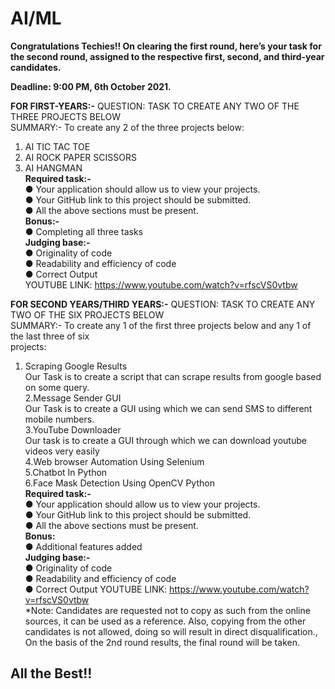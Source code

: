 # AI/ML
**Congratulations Techies!! On clearing the first round, here’s your task for\
the second round, assigned to the respective first, second, and third-year\
candidates.**

**Deadline: 9:00 PM, 6th October 2021.**

**FOR FIRST-YEARS:-**
QUESTION: TASK TO CREATE ANY TWO OF THE THREE PROJECTS BELOW\
SUMMARY:- To create any 2 of the three projects below:
1. AI TIC TAC TOE
2. AI ROCK PAPER SCISSORS
3. AI HANGMAN\
**Required task:-**\
● Your application should allow us to view your projects.\
● Your GitHub link to this project should be submitted.\
● All the above sections must be present.\
**Bonus:-**\
● Completing all three tasks\
**Judging base:-**\
● Originality of code\
● Readability and efficiency of code\
● Correct Output\
YOUTUBE LINK: https://www.youtube.com/watch?v=rfscVS0vtbw

**FOR SECOND YEARS/THIRD YEARS:-**
QUESTION: TASK TO CREATE ANY TWO OF THE SIX PROJECTS BELOW\
SUMMARY:- To create any 1 of the first three projects below and any 1 of the last three of six\
projects:
1. Scraping Google Results\
Our Task is to create a script that can scrape results from google based on some query.\
2.Message Sender GUI\
Our Task is to create a GUI using which we can send SMS to different mobile numbers.\
3.YouTube Downloader\
Our task is to create a GUI through which we can download youtube videos very easily\
4.Web browser Automation Using Selenium\
5.Chatbot In Python\
6.Face Mask Detection Using OpenCV Python\
**Required task:-**\
● Your application should allow us to view your projects.\
● Your GitHub link to this project should be submitted.\
● All the above sections must be present.\
**Bonus:**\
● Additional features added\
**Judging base:-**\
● Originality of code\
● Readability and efficiency of code\
● Correct Output
YOUTUBE LINK: https://www.youtube.com/watch?v=rfscVS0vtbw \
*Note: Candidates are requested not to copy as such from the online\
sources, it can be used as a reference. Also, copying from the other\
candidates is not allowed, doing so will result in direct disqualification.,\
On the basis of the 2nd round results, the final round will be taken.
## All the Best!!
